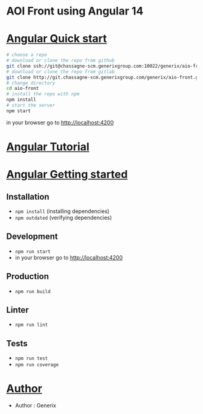 # AOI Front using Angular 14


# [Angular Quick start](#angular-quick-start)

```bash
# choose a repo
# download or clone the repo from github
git clone ssh://git@chassagne-scm.generixgroup.com:10022/generix/aio-front.git
# download or clone the repo from gitlab
git clone http://git.chassagne-scm.generixgroup.com/generix/aio-front.git
# change directory
cd aio-front
# install the repo with npm
npm install
# start the server
npm start
```
in your browser go to [http://localhost:4200](http://localhost:4200) 



# [Angular Tutorial](#angular-quick-start)


# [Angular Getting started](#angular-getting-started)


## Installation
* `npm install` (installing dependencies)
* `npm outdated` (verifying dependencies)

## Development
* `npm run start`
* in your browser go to [http://localhost:4200](http://localhost:4200) 

## Production 
* `npm run build`

## Linter
* `npm run lint`

## Tests
* `npm run test`
* `npm run coverage`


# [Author](#author)
* Author  : Generix